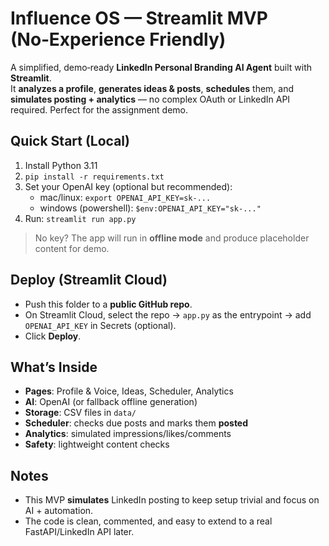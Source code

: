 # Influence OS — Streamlit MVP (No‑Experience Friendly)

A simplified, demo‑ready **LinkedIn Personal Branding AI Agent** built with **Streamlit**.  
It **analyzes a profile**, **generates ideas & posts**, **schedules** them, and **simulates posting + analytics** — no complex OAuth or LinkedIn API required. Perfect for the assignment demo.

## Quick Start (Local)
1) Install Python 3.11
2) `pip install -r requirements.txt`
3) Set your OpenAI key (optional but recommended):
   - mac/linux: `export OPENAI_API_KEY=sk-...`
   - windows (powershell): `$env:OPENAI_API_KEY="sk-..."`
4) Run: `streamlit run app.py`

> No key? The app will run in **offline mode** and produce placeholder content for demo.

## Deploy (Streamlit Cloud)
- Push this folder to a **public GitHub repo**.
- On Streamlit Cloud, select the repo → `app.py` as the entrypoint → add `OPENAI_API_KEY` in Secrets (optional).
- Click **Deploy**.

## What’s Inside
- **Pages**: Profile & Voice, Ideas, Scheduler, Analytics
- **AI**: OpenAI (or fallback offline generation)
- **Storage**: CSV files in `data/`
- **Scheduler**: checks due posts and marks them **posted**
- **Analytics**: simulated impressions/likes/comments
- **Safety**: lightweight content checks

## Notes
- This MVP **simulates** LinkedIn posting to keep setup trivial and focus on AI + automation.
- The code is clean, commented, and easy to extend to a real FastAPI/LinkedIn API later.
